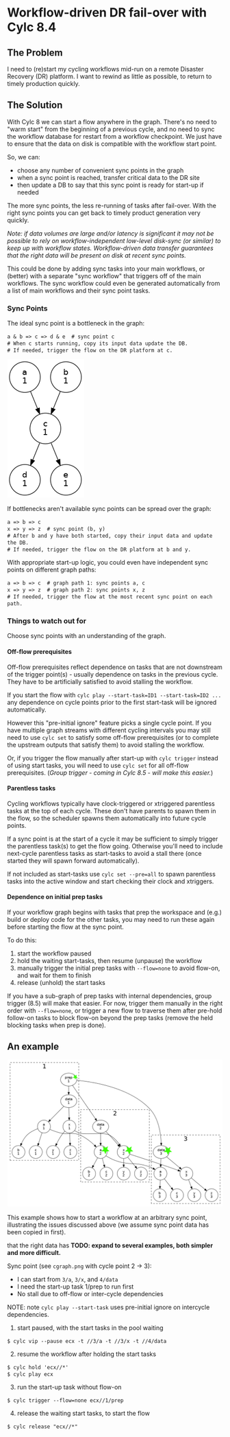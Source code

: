 # Workflow-driven DR fail-over with Cylc 8.4

## The Problem

I need to (re)start my cycling workflows mid-run on a remote Disaster Recovery
(DR) platform. I want to rewind as little as possible, to return to timely
production quickly.

## The Solution

With Cylc 8 we can start a flow anywhere in the graph. There's no need to
"warm start" from the beginning of a previous cycle, and no need to sync the
workflow database for restart from a workflow checkpoint. We just have to
ensure that the data on disk is compatible with the workflow start point.

So, we can:
- choose any number of convenient sync points in the graph
- when a sync point is reached, transfer critical data to the DR site
- then update a DB to say that this sync point is ready for start-up if needed

The more sync points, the less re-running of tasks after fail-over. With the
right sync points you can get back to timely product generation very quickly.

*Note: if data volumes are large and/or latency is significant it may not be
possible to rely on workflow-independent low-level disk-sync (or similar) to
keep up with workflow states. Workflow-driven data transfer guarantees that
the right data will be present on disk at recent sync points.*

This could be done by adding sync tasks into your main workflows, or (better)
with a separate "sync workflow" that triggers off of the main workflows. The
sync workflow could even be generated automatically from a list of main
workflows and their sync point tasks.

### Sync Points

The ideal sync point is a bottleneck in the graph:
```console
a & b => c => d & e  # sync point c
# When c starts running, copy its input data update the DB.
# If needed, trigger the flow on the DR platform at c.
```
![sync point 1](examples/sync-pt-1/sync-pt-1.png)

If bottlenecks aren't available sync points can be spread over the graph:
```console
a => b => c
x => y => z  # sync point (b, y)
# After b and y have both started, copy their input data and update the DB.
# If needed, trigger the flow on the DR platform at b and y.
```

With appropriate start-up logic, you could even have independent sync points on
different graph paths:
```console
a => b => c  # graph path 1: sync points a, c
x => y => z  # graph path 2: sync points x, z
# If needed, trigger the flow at the most recent sync point on each path.
```

### Things to watch out for

Choose sync points with an understanding of the graph.

#### Off-flow prerequisites

Off-flow prerequisites reflect dependence on tasks that are not downstream of
the trigger point(s) - usually dependence on tasks in the previous cycle.
They have to be artificially satisfied to avoid stalling the workflow.

If you start the flow with `cylc play --start-task=ID1 --start-task=ID2 ...`
any dependence on cycle points prior to the first start-task will be ignored
automatically.

However this "pre-initial ignore" feature picks a single cycle point. If you
have multiple graph streams with different cycling intervals you may still need
to use `cylc set` to satisfy some off-flow prerequisites (or to complete the
upstream outputs that satisfy them) to avoid stalling the workflow.

Or, if you trigger the flow manually after start-up with `cylc trigger` instead
of using start tasks, you will need to use `cylc set` for all off-flow
prerequisites. (*Group trigger - coming in Cylc 8.5 - will make this easier.*)


#### Parentless tasks

Cycling workflows typically have clock-triggered or xtriggered parentless tasks
at the top of each cycle. These don't have parents to spawn them in the flow,
so the scheduler spawns them automatically into future cycle points.

If a sync point is at the start of a cycle it may be sufficient to simply
trigger the parentless task(s) to get the flow going. Otherwise you'll need to
include next-cycle parentless tasks as start-tasks to avoid a stall there
(once started they will spawn forward automatically).

If not included as start-tasks use `cylc set --pre=all` to spawn parentless
tasks into the active window and start checking their clock and xtriggers.

#### Dependence on initial prep tasks

If your workflow graph begins with tasks that prep the workspace and (e.g.)
build or deploy code for the other tasks, you may need to run these again
before starting the flow at the sync point.

To do this:
 1. start the workflow paused
 2. hold the waiting start-tasks, then resume (unpause) the workflow
 3. manually trigger the initial prep tasks with `--flow=none` to avoid
    flow-on, and wait for them to finish
 4. release (unhold) the start tasks

If you have a sub-graph of prep tasks with internal dependencies, group
trigger (8.5) will make that easier. For now, trigger them manually in the
right order with `--flow=none`, or trigger a new flow to traverse them
after pre-hold follow-on tasks to block flow-on beyond the prep tasks
(remove the held blocking tasks when prep is done).

## An example

![example](src/cgraph.png)

This example shows how to start a workflow at an arbitrary sync point,
illustrating the issues discussed above (we assume sync point data has
been copied in first).

that the right data has 
**TODO: expand to several examples, both simpler and more difficult.**

Sync point (see `cgraph.png` with cycle point 2 -> 3):
- I can start from `3/a`, `3/x`, and `4/data`
- I need the start-up task 1/prep to run first
- No stall due to off-flow or inter-cycle dependencies

NOTE: note `cylc play --start-task` uses pre-initial ignore on intercycle dependencies.

1. start paused, with the start tasks in the pool waiting
```console
$ cylc vip --pause ecx -t //3/a -t //3/x -t //4/data
```

2. resume the workflow after holding the start tasks
```console
$ cylc hold 'ecx//*'
$ cylc play ecx
```

3. run the start-up task without flow-on
```console
$ cylc trigger --flow=none ecx//1/prep
```

4. release the waiting start tasks, to start the flow

```console
$ cylc release "ecx//*"
```
